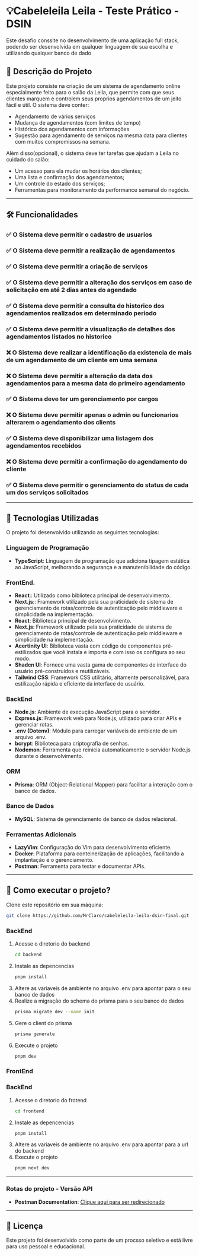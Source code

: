 # 💡Cabeleleila Leila - Teste Prático - DSIN

Este desafio conssite no desenvolvimento de uma aplicação full stack, podendo ser desenvolvida em qualquer linguagem de sua escolha e utilizando qualquer banco de dado 

## 📜 Descrição do Projeto

Este projeto consiste na criação de um sistema de agendamento online especialmente feito para o salão da Leila, que permite com que seus clientes marquem e controlem seus proprios agendamentos de um jeito fácil e útil. O sistema deve conter:

* Agendamento de vários serviços
* Mudança de agendamentos (com limites de tempo)
* Histórico dos agendamentos com informações
* Sugestão para agendamento de serviços na mesma data para clientes com muitos compromissos na semana. 

Além disso͏(opcional), o sis͏tema deve ter tarefas que ajudam a Leila no cui͏dado do salão:

* Um acesso para ela mudar os horários dos clientes;
* Uma lista e conf͏irmação ͏dos agendam͏entos;
* U͏m c͏ontrole do estado dos serviços;
* Ferra͏mentas para monitoramento da performance semanal do negó͏c͏io. ͏
͏
---

## 🛠️ Funcionalidades

### ✅ O Sistema deve permitir o cadastro de usuarios
### ✅ O Sistema deve permitir a realização de agendamentos
### ✅ O Sistema deve permitir a criação de serviços
### ✅ O Sistema deve permitir a alteração dos serviços em caso de solicitação em até 2 dias antes do agendado
### ✅ O Sistema deve permitir a consulta do historico dos agendamentos realizados em determinado periodo
### ✅ O Sistema deve permitir a visualização de detalhes dos agendamentos listados no historico
### ❌ O Sistema deve realizar a identificação da existencia de mais de um agendamento de um cliente em uma semana
### ❌ O Sistema deve permitir a alteração da data dos agendamentos para a mesma data do primeiro agendamento

### ✅ O Sistema deve ter um gerenciamento por cargos
### ❌ O Sistema deve permitir apenas o admin ou funcionarios alterarem o agendamento dos clients
### ✅ O Sistema deve disponibilizar uma listagem dos agendamentos recebidos
### ❌ O Sistema deve permitir a confirmação do agendamento do cliente
### ✅ O Sistema deve permitir o gerenciamento do status de cada um dos serviços solicitados


---

## 🚀 Tecnologias Utilizadas

O projeto foi desenvolvido utilizando as seguintes tecnologias:

### Linguagem de Programação
- **TypeScript**:  Linguagem de programação que adiciona tipagem estática ao JavaScript, melhorando a segurança e a manutenibilidade do código.

### FrontEnd.

- **React**:: Utilizado como biblioteca principal de desenvolvimento.
- **Next.js**:: Framework utilizado pela sua praticidade de sistema de gerenciamento de rotas/controle de autenticação pelo middleware e simplicidade na implementação.
- **React**: Biblioteca principal de desenvolvimento.
- **Next.js**: Framework utilizado pela sua praticidade de sistema de gerenciamento de rotas/controle de autenticação pelo middleware e simplicidade na implementação.
- **Acertinity UI**: Biblioteca vasta com código de componentes pré-estilizados que você instala e importa e com isso os configura ao seu modo.
- **Shadcn UI**: Fornece uma vasta gama de componentes de interface do usuário pré-construídos e reutilizáveis.
- **Tailwind CSS**: Framework CSS utilitário, altamente personalizável, para estilização rápida e eficiente da interface do usuário.

### BackEnd
- **Node.js**: Ambiente de execução JavaScript para o servidor.
- **Express.js**: Framework web para Node.js, utilizado para criar APIs e gerenciar rotas.
- **.env (Dotenv)**: Módulo para carregar variáveis de ambiente de um arquivo .env.
- **bcrypt**: Biblioteca para criptografia de senhas.
- **Nodemon**: Ferramenta que reinicia automaticamente o servidor Node.js durante o desenvolvimento.

### ORM
- **Prisma**: ORM (Object-Relational Mapper) para facilitar a interação com o banco de dados.

### Banco de Dados
- **MySQL**: Sistema de gerenciamento de banco de dados relacional.

### Ferramentas Adicionais
- **LazyVim**: Configuração do Vim para desenvolvimento eficiente.
- **Docker**: Plataforma para conteinerização de aplicações, facilitando a implantação e o gerenciamento.
- **Postman**: Ferramenta para testar e documentar APIs.


---


## 🔧 Como executar o projeto?

 Clone este repositório em sua máquina:
   ```bash
   git clone https://github.com/MrClaro/cabeleleila-leila-dsin-final.git
   ```

### BackEnd
1. Acesse o diretorio do backend
   ```bash
   cd backend
   ```
2. Instale as depencencias
   ```bash
   pnpm install
   ```
3. Altere as variaveis de ambiente no arquivo .env para apontar para o seu banco de dados
4. Realize a migração do schema do prisma para o seu banco de dados
   ```bash
   prisma migrate dev --name init
   ```
5. Gere o client do prisma
   ```bash
   prisma generate
   ```
5. Execute o projeto
   ```bash
   pnpm dev
   ```
### FrontEnd
### BackEnd
1. Acesse o diretorio do frotend
   ```bash
   cd frontend
   ```
2. Instale as depencencias
   ```bash
   pnpm install
   ```
3. Altere as variaveis de ambiente no arquivo .env para apontar para a url do backend
4. Execute o projeto
   ```bash
   pnpm next dev
   ```
---
### Rotas do projeto - Versão API
- **Postman Documentation**: [Clique aqui para ser redirecionado](https://documenter.getpostman.com/view/42589048/2sAYkBthNS)
  
---

## 📄 Licença

Este projeto foi desenvolvido como parte de um procsso seletivo e está livre para uso pessoal e educacional.

